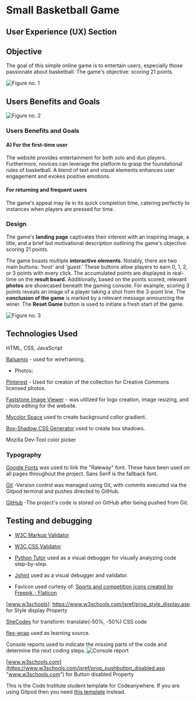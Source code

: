 # Small Basketball Game

## User Experience (UX) Section

## Objective


The goal of this simple online game is to entertain users, especially those passionate about basketball. The game's objective: scoring 21 points.

![Figure no. 1](assets/images/new-project-1-1.webp)
## Users Benefits and Goals

![Figure no. 2](assets/images/new-project-1-2-1.webp)
        
### Users Benefits and Goals

#### A) For the first-time user

The website provides entertainment for both solo and duo players. Furthermore, novices can leverage the platform to grasp the foundational rules of basketball. A blend of text and visual elements enhances user engagement and evokes positive emotions.

#### For returning and frequent users

The game's appeal may lie in its quick completion time, catering perfectly to instances when players are pressed for time.

### Design

The game's **landing page** captivates their interest with an inspiring image, a title, and a brief but motivational description outlining the game's objective: scoring 21 points.

The game boasts multiple **interactive elements**.
Notably, there are two main buttons: *'host'* and *'guest.'* These buttons allow players to earn 0, 1, 2, or 3 points with every click. The accumulated points are displayed in real-time on the **result board.** Additionally, based on the points scored, relevant **photos** are showcased beneath the gaming console. For example, scoring 3 points reveals an image of a player taking a shot from the 3-point line.
The **conclusion of the game** is marked by a relevant message announcing the winer.
The **Reset Game** button is used to initiate a fresh start of the game.

 ![Figure no. 3](assets/images/new-project-1-3-1.webp)


## Technologies Used

HTML, CSS, JavaScript

[Balsamiq](https://balsamiq.com/ "Balsamiq") - used for wireframing.

- Photos:

[Pinterest](https://www.pinterest.com/ "Pinterest") - Used for creaton of the collection for Creative Commons licensed photos.

[Faststone Image Viewer](https://www.faststone.org/ "Faststone Image Viewer")
    - was utilized for logo creation, image resizing, and photo editing for the website.

[Mycolor Space](https://mycolor.space/ "Mycolor Space") used to create background collor gradient.

[Box-Shadow CSS Generator](https://html-css-js.com/ "Box-Shadow CSS Generator") used to create box shadows.

Mozilla Dev-Tool color picker

### Typography

[Google Fonts](https://fonts.google.com/” "Google Fonts") was used to link the "Raleway" font. These have been used on all pages throughout the project. Sans Serif is the fallback font.


[Git](https://github.com/ "Git")
	-Version control was managed using Git, with commits executed via the Gitpod terminal and pushes directed to GitHub.

[GitHub](https://github.com/ "GitHub")
	-The project's code is stored on GitHub after being pushed from Git.










## Testing and debugging

- [W3C Markup Validator](https://validator.w3.org/ "W3C Markup Validator") 

- [W3C CSS Validator](https://jigsaw.w3.org/css-validator/#validate_by_input "W3C CSS Validator") 


- [Python Tutor](https://pythontutor.com/ "Python Tutor") used as a visual debugger for visually analyzing code step-by-step.

- [Jshint](<https://jshint.com/> "Jshint") used as a visual debugger and validator.

- Favicon used curtesy of: <a href="https://www.flaticon.com/free-icons/sports-and-competition" title="sports and competition icons">Sports and competition icons created by Freepik - Flaticon</a>

[www.w3schools]: <https://www.w3schools.com/jsref/prop_style_display.asp> for Style display Property

[SheCodes](https://www.shecodes.io/athena/121718-how-to-use-transform-translate-50-50-to-center-an-element-in-css "SheCodes") for transform: translate(-50%, -50%) CSS code

[flex-wrap](http://https://developer.mozilla.org/en-US/docs/Web/CSS/flex-wrap "flex-wrap") used as learning source.

Console reports used to indicate the missing parts of the code and determine the next coding steps.
![Console report](assets/images/console.webp)

[www.w3schools.com](https://www.w3schools.com/jsref/prop_pushbutton_disabled.asp "www.w3schools.com") for Button disabled Property




This is the Code Institute student template for Codeanywhere. If you are using Gitpod then you need [this template](https://github.com/Code-Institute-Org/gitpod-full-template) instead.  
